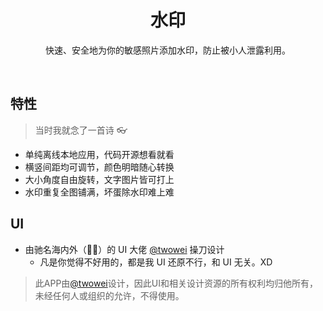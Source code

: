 <h1 align="center">水印</h1>

<p align="center">  
快速、安全地为你的敏感照片添加水印，防止被小人泄露利用。
</p>
</br>

## 特性

> 当时我就念了一首诗 👓

- 单纯离线本地应用，代码开源想看就看
- 横竖间距均可调节，颜色明暗随心转换
- 大小角度自由旋转，文字图片皆可打上
- 水印重复全图铺满，坏蛋除水印难上难
  


## UI
- 由驰名海内外（👏🤪）的 UI 大佬 [@twowei](https://github.com/twowei) 操刀设计
  - 凡是你觉得不好用的，都是我 UI 还原不行，和 UI 无关。XD
  
> 此APP由[@twowei](https://github.com/twowei)设计，因此UI和相关设计资源的所有权利均归他所有，未经任何人或组织的允许，不得使用。
